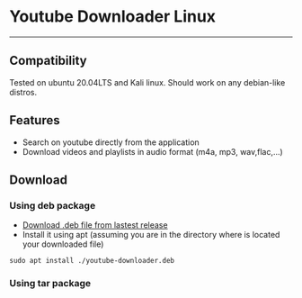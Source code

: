 # Youtube Downloader Linux
***
## Compatibility
Tested on ubuntu 20.04LTS and Kali linux. Should work on any debian-like distros.
## Features
- Search on youtube directly from the application
- Download videos and playlists in audio format (m4a, mp3, wav,flac,...)
## Download
### Using deb package
- [Download .deb file from lastest release]()
- Install it using apt (assuming you are in the directory where is located your downloaded file)
```
sudo apt install ./youtube-downloader.deb
```
### Using tar package


